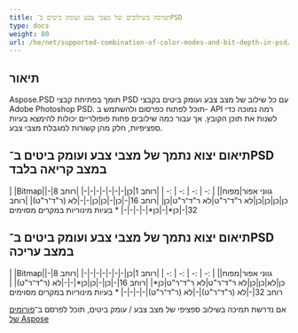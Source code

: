 ```yaml
---
title: תמיכה בשילובים של מצבי צבע ועומק ביטים ב־PSD
type: docs
weight: 80
url: /he/net/supported-combination-of-color-modes-and-bit-depth-in-psd/
---
```


## **תיאור**
Aspose.PSD תומך בפתיחת קבצי PSD עם כל שילוב של מצב צבע ועומק ביטים בקבצי Adobe Photoshop PSD. תוכל לפתוח כפרסום ולהשתמש ב- API רמה נמוכה כדי לשנות את תוכן הקובץ. אך עבור כמה שילובים פחות פופולריים יכולות להימצא בעיות ספציפיות, חלק מהן קשורות למגבלת מצבי צבע.

## **תיאום יצוא נתמך של מצבי צבע ועומק ביטים ב־PSD במצב קריאה בלבד**

| |Bitmap|גווני אפור|מפוח||
| :- | :- | :- | :- | 
|רוחב 1|כן[](https://issue.kharkov.dynabic.com/issues/PSDNET-283)|-|-|-|-|-|-|-|
|רוחב 8|-|כן|כן|כן|כן|לא ר"ד־ר"ט|לא ר"ד־ר"ט|כן[](https://issue.kharkov.dynabic.com/issues/PSDNET-290)|
|רוחב 16|-|כן|-|כן|כן|-[](https://issue.kharkov.dynabic.com/issues/PSDNET-287)|-|לא (ר"ד־ר"ט)|
|רוחב 32|-|כן*[](https://issue.kharkov.dynabic.com/issues/PSDNET-125)|-|כן*|-[](https://issue.kharkov.dynabic.com/issues/PSDNET-285)|-[](https://issue.kharkov.dynabic.com/issues/PSDNET-288)|-|-|
\* בעיות מינוריות במקרים מסוימים

## **תיאום יצוא נתמך של מצבי צבע ועומק ביטים ב־PSD במצב עריכה**

| |Bitmap|גווני אפור|מפוח||
| :- | :- | :- | :- | 
|רוחב 1|כן|-|-|-|-|-|-|-|
|רוחב 8|-|כן|לא|כן|כן|לא ר"ד־ר"ט|לא ר"ד־ר"ט|כן*|
|רוחב 16|-|כן|-|כן|כן*|-|-|לא (ר"ד־ר"ט)|
|רוחב 32|-|לא (ר"ד־ר"ט)|-|לא (ר"ד־ר"ט)|-|-|-|-|
\* בעיות מינוריות במקרים מסוימים

אם נדרשת תמיכה בשילוב ספציפי של מצב צבע / עומק ביטים, תוכל לפרסם ב־[פורומים של Aspose](https://forum.aspose.com/c/psd)
